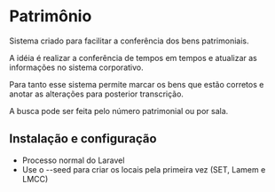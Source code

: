 # Patrimônio

Sistema criado para facilitar a conferência dos bens patrimoniais.

A idéia é realizar a conferência de tempos em tempos e atualizar as informações no sistema corporativo.

Para tanto esse sistema permite marcar os bens que estão corretos e anotar as alterações para posterior transcrição.

A busca pode ser feita pelo número patrimonial ou por sala.

## Instalação e configuração

* Processo normal do Laravel
* Use o --seed para criar os locais pela primeira vez (SET, Lamem e LMCC)